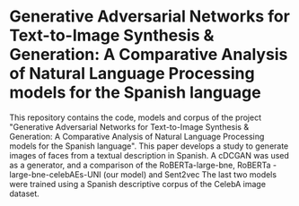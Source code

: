 # Generative Adversarial Networks for Text-to-Image Synthesis & Generation: A Comparative Analysis of Natural Language Processing models for the Spanish language
This repository contains the code, models and corpus of the project "Generative Adversarial Networks for Text-to-Image Synthesis &
Generation: A Comparative Analysis of Natural Language
Processing models for the Spanish language". This paper develops a study to generate images of faces from a textual description in Spanish. A cDCGAN was used as a generator, and a comparison of the RoBERTa-large-bne, RoBERTa -large-bne-celebAEs-UNI (our model) and Sent2vec The last two models were trained using a Spanish descriptive corpus of the CelebA image dataset.

